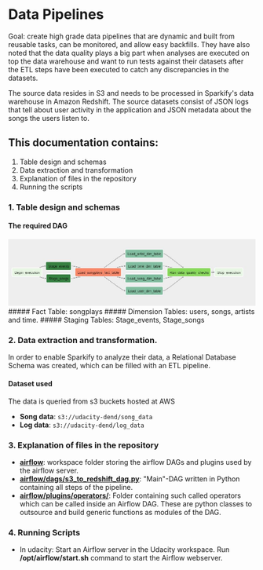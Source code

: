 # Data Pipelines

Goal: create high grade data pipelines that are dynamic and built from reusable tasks, can be monitored, and allow easy backfills. They have also noted that the data quality plays a big part when analyses are executed on top the data warehouse and want to run tests against their datasets after the ETL steps have been executed to catch any discrepancies in the datasets.

The source data resides in S3 and needs to be processed in Sparkify's data warehouse in Amazon Redshift. The source datasets consist of JSON logs that tell about user activity in the application and JSON metadata about the songs the users listen to.

## This documentation contains:

1. Table design and schemas
2. Data extraction and transformation
3. Explanation of files in the repository
4. Running the scripts

### 1. Table design and schemas
#### The required DAG

<img src="./images/airflow_dag.JPG?raw=true" width="800" />
##### Fact Table: songplays
##### Dimension Tables: users, songs, artists and time.
##### Staging Tables: Stage_events, Stage_songs


### 2. Data extraction and transformation.

In order to enable Sparkify to analyze their data, a Relational Database Schema was created, which can be filled with an ETL pipeline.

#### Dataset used

The data is queried from s3 buckets hosted at AWS

* **Song data**: ```s3://udacity-dend/song_data```
* **Log data**: ```s3://udacity-dend/log_data```

### 3. Explanation of files in the repository

* **[airflow](airflow)**: workspace folder storing the airflow DAGs and plugins used by the airflow server.
* **[airflow/dags/s3_to_redshift_dag.py](airflow/dags/s3_to_redshift_dag.py)**: "Main"-DAG written in Python containing all steps of the pipeline.
* **[airflow/plugins/operators/](airflow/plugins/operators)**: Folder containing such called operators which can be called inside an Airflow DAG. These are python classes to outsource and build generic functions as modules of the DAG.

### 4. Running Scripts
- In udacity:  Start an Airflow server in the Udacity workspace. Run **/opt/airflow/start.sh**  command to start the Airflow webserver.
